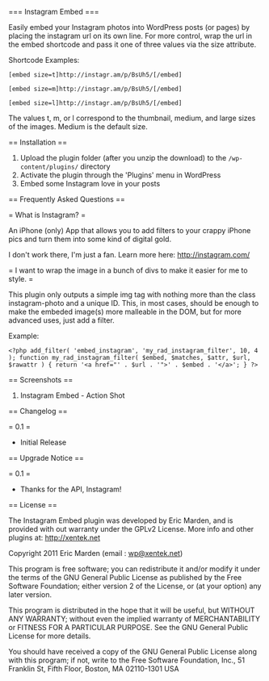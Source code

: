=== Instagram Embed ===

Easily embed your Instagram photos into WordPress posts (or pages) by placing the instagram url on its own line. For more control, wrap the url in the embed shortcode and pass it one of three values via the size attribute.

Shortcode Examples:

`[embed size=t]http://instagr.am/p/BsUh5/[/embed]`

`[embed size=m]http://instagr.am/p/BsUh5/[/embed]`

`[embed size=l]http://instagr.am/p/BsUh5/[/embed]`

The values t, m, or l correspond to the thumbnail, medium, and large sizes of the images. Medium is the default size.

== Installation ==

1. Upload the plugin folder (after you unzip the download) to the `/wp-content/plugins/` directory
1. Activate the plugin through the 'Plugins' menu in WordPress
1. Embed some Instagram love in your posts

== Frequently Asked Questions ==

= What is Instagram? =

An iPhone (only) App that allows you to add filters to your crappy iPhone pics and turn them into some kind of digital gold. 

I don't work there, I'm just a fan. Learn more here: http://instagram.com/

= I want to wrap the image in a bunch of divs to make it easier for me to style. =

This plugin only outputs a simple img tag with nothing more than the class instagram-photo and a unique ID. This, in most cases, should be enough to make the embeded image(s) more malleable in the DOM, but for more advanced uses, just add a filter.

Example:

`<?php
	add_filter( 'embed_instagram', 'my_rad_instagram_filter', 10, 4 );
	function my_rad_instagram_filter( $embed, $matches, $attr, $url, $rawattr )
	{
		return '<a href="' . $url . '">' . $embed . '</a>';
	}
?>`

== Screenshots ==

1. Instagram Embed - Action Shot

== Changelog ==

= 0.1 =

* Initial Release

== Upgrade Notice ==

= 0.1 =

* Thanks for the API, Instagram!

== License ==

The Instagram Embed plugin was developed by Eric Marden, and is provided with out warranty under the GPLv2 License. More info and other plugins at: http://xentek.net

Copyright 2011  Eric Marden  (email : wp@xentek.net)

This program is free software; you can redistribute it and/or modify it under the terms of the GNU General Public License as published by the Free Software Foundation; either version 2 of the License, or (at your option) any later version.

This program is distributed in the hope that it will be useful, but WITHOUT ANY WARRANTY; without even the implied warranty of MERCHANTABILITY or FITNESS FOR A PARTICULAR PURPOSE.  See the GNU General Public License for more details.

You should have received a copy of the GNU General Public License along with this program; if not, write to the Free Software Foundation, Inc., 51 Franklin St, Fifth Floor, Boston, MA  02110-1301  USA